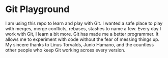 # Git Playground

I am using this repo to learn and play with Git. I wanted a safe place to play with merges, merge conflicts, rebases, stashes to name a few. Every day I work with Git, I learn a bit more. Git has made me a better programmer. It allows me to experiment with code without the fear of messing things up. My sincere thanks to Linus Torvalds, Junio Hamano, and the countless other people who keep Git working across every version.
